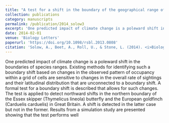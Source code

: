 ```yaml
---
title: "A test for a shift in the boundary of the geographical range of a species"
collection: publications
category: manuscripts
permalink: /publication/2014_solow3
excerpt: 'One predicted impact of climate change is a poleward shift in the boundaries of species ranges. Existing methods for identifying such a boundary shift based on changes in the observed pattern ...'
date: 2014-02-01
venue: 'Biology Letters'
paperurl: 'https://doi.org/10.1098/rsbl.2013.0808'
citation: 'Solow, A., Beet, A., Roll, U., & Stone, L. (2014). <i>Biology Letters</i> &quot;1020130808.&quot;.'
---
```


One predicted impact of climate change is a poleward shift in the boundaries of species ranges. Existing methods for identifying such a boundary shift based on changes in the observed pattern of occupancy within a grid of cells are sensitive to changes in the overall rate of sightings and their latitudinal distribution that are unconnected to a boundary shift. A formal test for a boundary shift is described that allows for such changes. The test is applied to detect northward shifts in the northern boundary of the Essex skipper (Thymelicus lineola) butterfly and the European goldfinch (Carduelis carduelis) in Great Britain. A shift is detected in the latter case but not in the former. Results from a simulation study are presented showing that the test performs well